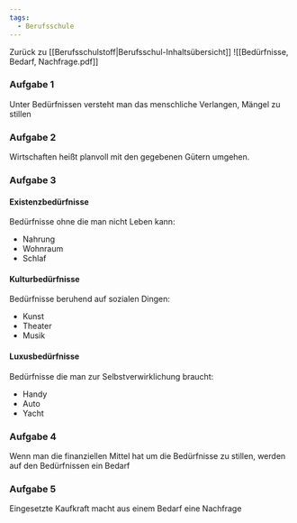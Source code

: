 ```yaml
---
tags:
  - Berufsschule
---
```

Zurück zu [[Berufsschulstoff|Berufsschul-Inhaltsübersicht]]
![[Bedürfnisse, Bedarf, Nachfrage.pdf]]
### Aufgabe 1

Unter Bedürfnissen versteht man das menschliche Verlangen, Mängel zu stillen

### Aufgabe 2

Wirtschaften heißt planvoll mit den gegebenen Gütern umgehen.

### Aufgabe 3

#### Existenzbedürfnisse

Bedürfnisse ohne die man nicht Leben kann:
- Nahrung
- Wohnraum
- Schlaf

#### Kulturbedürfnisse

Bedürfnisse beruhend auf sozialen Dingen:
- Kunst
- Theater 
- Musik

#### Luxusbedürfnisse

Bedürfnisse die man zur Selbstverwirklichung braucht:
- Handy
- Auto
- Yacht

### Aufgabe 4

Wenn man die finanziellen Mittel hat um die Bedürfnisse zu stillen, werden auf den Bedürfnissen ein Bedarf

### Aufgabe 5

Eingesetzte Kaufkraft macht aus einem Bedarf eine Nachfrage



